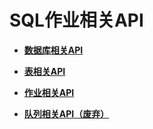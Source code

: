 # SQL作业相关API<a name="dli_02_0158"></a>

-   **[数据库相关API](数据库相关API.md)**  

-   **[表相关API](表相关API.md)**  

-   **[作业相关API](作业相关API.md)**  

-   **[队列相关API（废弃）](队列相关API（废弃）.md)**  


